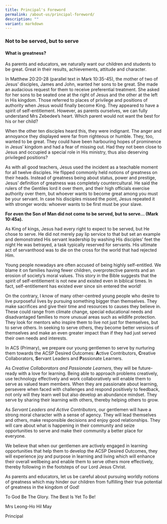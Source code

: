 ```yaml
---
title: Principal's Foreword
permalink: /about-us/principal-foreword/
description: ""
variant: markdown
---
```

<h3><strong>Not to be served, but to serve</strong></h3>
<h4><strong>What is greatness?&nbsp;</strong></h4>
<p>As parents and educators, we naturally want our children and students
to be great. Great in their results, achievements, attitude and character.</p>
<p></p>
<p>In Matthew 20:20-28 (parallel text in Mark 10:35-45), the mother of two
of Jesus’ disciples, James and John, wanted her sons to be great. She made
an audacious request for them to receive preferential treatment. She asked
for her sons to be seated one at the right of Jesus and the other at the
left in His kingdom. Those referred to places of privilege and positions
of authority when Jesus would finally become King. They appeared to have
a spirit of self-entitlement. However, as parents ourselves, we can fully
understand Mrs Zebedee’s heart. Which parent would not want the best for
his or her child?</p>
<p></p>
<p>When the other ten disciples heard this, they were indignant. The anger
and annoyance they displayed were far from righteous or humble. They, too,
wanted to be great. They could have been harbouring hopes of prominence
in Jesus’ kingdom and had a fear of missing out. Had they not been close
to Jesus and occupied a special role in His ministry, thus also deserving
privileged positions?</p>
<p></p>
<p>As with all good teachers, Jesus used the incident as a teachable moment
for all twelve disciples. He flipped commonly held notions of greatness
on their heads. Instead of greatness being about status, power and prestige,
Jesus’ definition of greatness was completely countercultural. He said
the rulers of the Gentiles lord it over them, and their high officials
exercise authority over them, but whoever wants to become great among you
must be your servant. In case his disciples missed the point, Jesus repeated
it with stronger words: whoever wants to be first must be your slave.</p>
<p></p>
<p><strong>For even the Son of Man did not come to be served, but to serve… (Mark 10:45a).</strong>
</p>
<p></p>
<p>As King of kings, Jesus had every right to expect to be served, but He
chose to serve. He did not merely pay lip service to that but set an example
and demonstrated His servant leadership by washing His disciples’ feet
the night He was betrayed, a task typically reserved for servants. His
ultimate act of servanthood was to die on the cross for the world that
had rejected Him.&nbsp;</p>
<p></p>
<p>Young people nowadays are often accused of being highly self-entitled.
We blame it on families having fewer children, overprotective parents and
an erosion of society’s moral values. This story in the Bible suggests
that the spirit of self-entitlement is not new and existed even in biblical
times. In fact, self-entitlement has existed ever since sin entered the
world!</p>
<p></p>
<p>On the contrary, I know of many other-centred young people who desire
to live purposeful lives by pursuing something bigger than themselves.
They make sacrifices and give their time and resources to causes they believe
in. These could range from climate change, special educational needs and
disadvantaged families to more unusual areas such as wildlife protection.
They look for mentors who inspire them to live not just for themselves,
but to serve others. In seeking to serve others, they become better versions
of themselves and make an even greater impact than if they had just served
their own needs and interests.</p>
<p></p>
<p>In ACS (Primary), we prepare our young gentlemen to serve by nurturing
them towards the ACSP Desired Outcomes: <strong>A</strong>ctive Contributors, <strong>C</strong>reative
Collaborators, <strong>S</strong>ervant Leaders and <strong>P</strong>assionate
Learners.</p>
<p></p>
<p>As <em>Creative Collaborators and Passionate Learners</em>, they will be
future-ready with a love for learning. Being able to approach problems
creatively, use technology effectively and work collaboratively will enable
them to serve as valued team members. When they are passionate about learning,
persevere when faced with challenges and respond positively to feedback,
not only will they learn well but also develop an abundance mindset. They
serve by sharing their learning with others, thereby helping others to
grow.</p>
<p></p>
<p>As <em>Servant Leaders and Active Contributors</em>, our gentlemen will
have a strong moral character with a sense of agency. They will lead themselves
and others, make responsible decisions and enjoy good relationships. They
will care about what is happening in their community and seize opportunities
to serve and make their community a better place for everyone.</p>
<p></p>
<p>We believe that when our gentlemen are actively engaged in learning opportunities
that help them to develop the ACSP Desired Outcomes, they will experience
joy and purpose in learning and living which will enhance their overall
wellbeing and enable them to serve others more effectively, thereby following
in the footsteps of our Lord Jesus Christ.</p>
<p></p>
<p>As parents and educators, let us be careful about pursuing worldly notions
of greatness which may hinder our children from fulfilling their true potential
of greatness in the kingdom of God!</p>
<p>To God Be The Glory. The Best Is Yet To Be!</p>
<p>Mrs Leong-Ho Hil May</p>
<p>Principal</p>
<p></p>
<p></p>
<p></p>